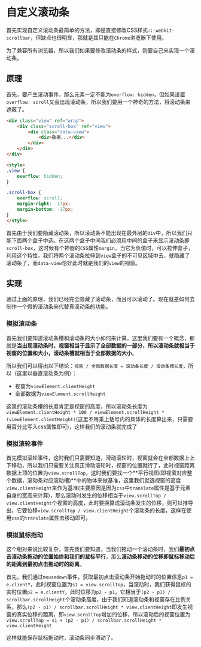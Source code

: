 # 自定义滚动条

首先实现自定义滚动条最简单的方法，即是直接修改CSS样式`::-webkit-scrollbar`，但缺点也很明显，那就是其只能在`Chrome`浏览器下使用。

为了兼容所有浏览器，所以我们如果要修改滚动条的样式，则要自己来实现一个滚动条。

## 原理

首先，要产生滚动事件，那么元素一定不能为`overflow: hidden`，但如果设置`overflow: scroll`又会出现滚动条，所以我们要用一个神奇的方法，将滚动条来遮蔽了。

```html
<div class="view" ref="wrap">
    <div class="scroll-box" ref="view">
        <div class="data-view">
            <div>数据...</div>
        </div>
    </div>
</div>

<style>
.view {
    overflow: hidden;
}

.scroll-box {
    overflow: scroll;
    margin-right: -17px;
    margin-bottom: -17px;
}
</style>
```

首先由于我们要隐藏滚动条，所以滚动条不能出现在最外层的`div`中，所以我们只能下面两个盒子中选。在这两个盒子中间我们必须用中间的盒子来显示滚动条即`scroll-box`，这时候有个神器的`CSS`属性`margin`，当它为负值时，可以拉伸盒子，利用这个特性，我们将两个滚动条拉伸到`view`盒子的不可见区域中去，就隐藏了滚动条了，而`data-view`恰好此时就是我们的`view`的视窗。

## 实现

通过上面的原理，我们已经完全隐藏了滚动条，而且可以滚动了。现在就差如何去制作一个假的滚动条来代替真滚动条的功能。

### 模拟滚动条

首先我们要知道滚动条槽和滚动条的大小如何来计算，这里我们要有一个概念，那就是**当出现滚动条时，视窗相当于显示了全部数据的一部分，所以滚动条就相当于视窗的位置和大小，滚动条槽就相当于全部数据的大小**。

所以我们可以得出以下结论：`视窗 / 全部数据长度 = 滚动条长度 / 滚动条槽长度`，所以（这里以垂直滚动条为例）：

- 视窗为`viewElement.clientHeight`
- 全部数据为`viewElement.scrollHeight`

这里的滚动条槽的长度肯定是视窗的高度，所以滚动条长度为`viewElement.clientHeight * 100 / viewElement.scrollHeight * (viewElement.clientHeight)`(这里不用乘上括号内的具体的长度算出来，只需要用百分比写入css属性即可)，这样我们的滚动条就完成了

### 模拟滚轮事件

首先模拟滚轮事件，这时我们只需要知道，滑动滚轮时，视窗就会在全部数据上上下移动，所以我们只需要关注真正滑动滚轮时，视窗的位置就行了，此时视窗距离数据上顶的位置为`view.scrollTop`，这时我们要找一个**平行视图(即视窗对应整个数据，滚动条对应滚动槽)**中的物体来做基准，这里我们就选视窗的高度`view.clientHeight`来作为基准(主要原因是因为`css`中`translate`属性是基于元素自身的宽高来计算)，那么滚动时发生的位移相当于`view.scrollTop / view.clientHeight`个视窗的高度，此时要换算成滚动条发生的位移，则可以推导出，它要位移`view.scrollTop / view.clientHeight`个滚动条的长度，这样在使用`css`的`translate`属性去移动即可。

### 模拟鼠标拖动

这个相对来说比较复杂，首先我们要知道，当我们拖动一个滚动条时，我们**最初点击滚动条拖动的位置始终和我们的鼠标平行**，那么**滚动条移动的位移即鼠标移动后的距离到最初点击拖动时的距离**。

首先，我们通过`mousedown`事件，获取最初点击滚动条开始拖动时的位置信息`p1 = e.clientY`，此时视窗位置为`s1 = view.scrollTop`，当滚动时，我们获得鼠标的实时位置`p2 = e.clientY`，此时位移为`p2 - p1`，它相当于`(p2 - p1) / scrollbar.scrollHeight`个滚动条高度，由于我们知道滚动条和视窗存在比例关系，那么`(p2 - p1) / scrollbar.scrollHeight * view.clientHeight`即发生视窗的真实位移的距离，即`view.scrollTop`增加的位移，所以滚动后的视窗位置为`view.scrollTop = s1 + (p2 - p1) / scrollbar.scrollHeight * view.clientHeight`

这样就能保存鼠标拖动时，滚动条同步滑动了。
